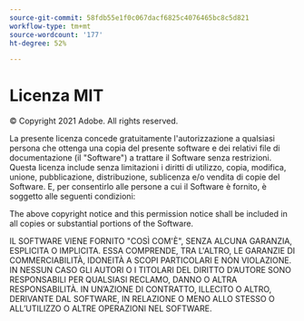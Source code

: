 ```yaml
---
source-git-commit: 58fdb55e1f0c067dacf6825c4076465bc8c5d821
workflow-type: tm+mt
source-wordcount: '177'
ht-degree: 52%

---
```

# Licenza MIT

© Copyright 2021 Adobe. All rights reserved.

La presente licenza concede gratuitamente l&#39;autorizzazione a qualsiasi persona che ottenga una copia del presente software e dei relativi file di documentazione (il &quot;Software&quot;) a trattare il Software senza restrizioni. Questa licenza include senza limitazioni i diritti di utilizzo, copia, modifica, unione, pubblicazione, distribuzione, sublicenza e/o vendita di copie del Software. E, per consentirlo alle persone a cui il Software è fornito, è soggetto alle seguenti condizioni:

The above copyright notice and this permission notice shall be included in all copies or substantial portions of the Software.

IL SOFTWARE VIENE FORNITO &quot;COSÌ COM&#39;È&quot;, SENZA ALCUNA GARANZIA, ESPLICITA O IMPLICITA. ESSA COMPRENDE, TRA L&#39;ALTRO, LE GARANZIE DI COMMERCIABILITÀ, IDONEITÀ A SCOPI PARTICOLARI E NON VIOLAZIONE. IN NESSUN CASO GLI AUTORI O I TITOLARI DEL DIRITTO D’AUTORE SONO RESPONSABILI PER QUALSIASI RECLAMO, DANNO O ALTRA RESPONSABILITÀ. IN UN’AZIONE DI CONTRATTO, ILLECITO O ALTRO, DERIVANTE DAL SOFTWARE, IN RELAZIONE O MENO ALLO STESSO O ALL’UTILIZZO O ALTRE OPERAZIONI NEL SOFTWARE.
